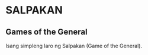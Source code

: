 SALPAKAN
========
Games of the General
--------
Isang simpleng laro ng Salpakan (Game of the General).